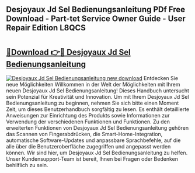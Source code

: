 ## Desjoyaux Jd Sel Bedienungsanleitung PDf Free Download - Part-tet Service Owner Guide - User Repair Edition L8QCS

# <h2><a href="http://df2uvcl.blite.top/?on=Desjoyaux+Jd+Sel+Bedienungsanleitung">🔗Download 👉🔴 Desjoyaux Jd Sel Bedienungsanleitung</a></h2>

[![Desjoyaux Jd Sel Bedienungsanleitung new download](https://i.imgur.com/lujVjoI.png)](http://df2uvcl.blite.top/?on=Desjoyaux+Jd+Sel+Bedienungsanleitung)
Entdecken Sie neue Möglichkeiten Willkommen in der Welt der Möglichkeiten mit Ihrem neuen Desjoyaux Jd Sel Bedienungsanleitung! Dieses Handbuch untersucht sein Potenzial für Kreativität und Innovation. Um mit Ihrem Desjoyaux Jd Sel Bedienungsanleitung zu beginnen, nehmen Sie sich bitte einen Moment Zeit, um dieses Benutzerhandbuch sorgfältig zu lesen. Es enthält detaillierte Anweisungen zur Einrichtung des Produkts sowie Informationen zur Verwendung der verschiedenen Funktionen und Funktionen. Zu den erweiterten Funktionen von Desjoyaux Jd Sel Bedienungsanleitung gehören das Scannen von Fingerabdrücken, die Smart-Home-Integration, automatische Software-Updates und anpassbare Sprachbefehle, auf die alle über die Benutzeroberfläche zugegriffen und angepasst werden können. Wir sind hier, um Desjoyaux Jd Sel Bedienungsanleitung zu helfen. Unser Kundensupport-Team ist bereit, Ihnen bei Fragen oder Bedenken behilflich zu sein.
